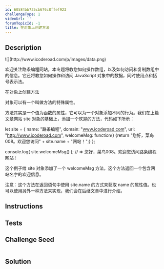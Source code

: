 ```yaml
---
id: 60584bb725cb676c8ffef923
challengeType: 1
videoUrl: ''
forumTopicId: -1
title: 在对象上创建方法
---
```


## Description
<section id='description'>
![](http://www.icoderoad.com/p/images/data.png)

欢迎关注路条编程网站，本专题将教您如何操作数组，以及如何访问和复制数组中的信息。它还将教您如何操作和访问 JavaScript 对象中的数据，同时使用点和括号表示法。

在对象上创建方法

对象可以有一个叫做方法的特殊属性。

方法其实是一个值为函数的属性，它可以为一个对象添加不同的行为。我们在上篇文章网站 site 对象的基础上，添加一个欢迎的方法，代码如下所示：

let site = {
  name: "路条编程",
  domain: "www.icoderoad.com",
  url: "http://www.icoderoad.com",
  welcomeMsg: function() {return "您好，菜鸟008。欢迎您访问" + site.name + "网站！";}
};

console.log(  site.welcomeMsg() );
// => 您好，菜鸟008。欢迎您访问路条编程网站！


这个例子给 site 对象添加了一个 welcomeMsg 方法，这个方法返回一个包含网站名字的欢迎信息。 

注意：这个方法在返回语句中使用 site.name 的方式来获取 name 的属性值。也可以使用另外一种方法来实现，我们会在后继文章中进行介绍。


</section>

## Instructions
<section id='instructions'>

</section>

## Tests
<section id='tests'>

</section>

## Challenge Seed
<section id='challengeSeed'>

<div id='js-seed'>

```js

```

</div>



</section>

## Solution
<section id='solution'>


</section>
